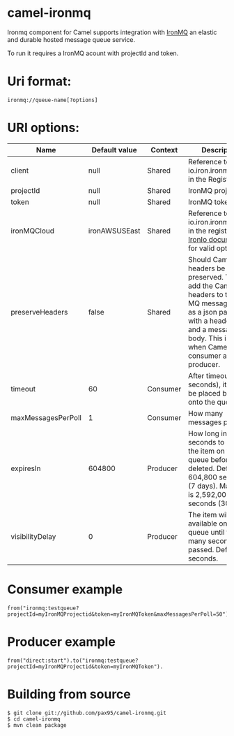 camel-ironmq
============

Ironmq component for Camel supports integration with [IronMQ](http://www.iron.io/products/mq) an elastic and durable hosted message queue service.

To run it requires a IronMQ acount with projectId and token.

Uri format:
===========
	ironmq://queue-name[?options]

URI options:
============

Name				| Default value | Context 	| Description
------      		| ------------- | ------- 	| -----------
client      		| null          | Shared  	| Reference to a io.iron.ironmq.Client in the Registry.
projectId   		| null          | Shared  	| IronMQ projectid
token       		| null          | Shared  	| IronMQ token
ironMQCloud 		| ironAWSUSEast | Shared  	| Reference to a io.iron.ironmq.Cloud in the registry. See [IronIo documents](http://dev.iron.io/mq/reference/clouds/) for valid options
preserveHeaders		| false			| Shared	| Should Camel headers be preserved. This will add the Camel headers to the Iron MQ message body as a json payload with a header list, and a message body. This is useful when Camel is both consumer and producer.
timeout      		| 60			| Consumer	| After timeout (in seconds), item will be placed back onto the queue
maxMessagesPerPoll	| 1				| Consumer	| How many messages pr. poll.
expiresIn			| 604800		| Producer	| How long in seconds to keep the item on the queue before it is deleted. Default is 604,800 seconds (7 days). Maximum is 2,592,000 seconds (30 days).
visibilityDelay		| 0				| Producer	| The item will not be available on the queue until this many seconds have passed. Default is 0 seconds.

Consumer example
========

	from("ironmq:testqueue?projectId=myIronMQProjectid&token=myIronMQToken&maxMessagesPerPoll=50").to(""mock:result"")


Producer example
========

	from("direct:start").to("ironmq:testqueue?projectId=myIronMQProjectid&token=myIronMQToken").

Building from source
====================

	
	$ git clone git://github.com/pax95/camel-ironmq.git
	$ cd camel-ironmq
	$ mvn clean package

	
  

